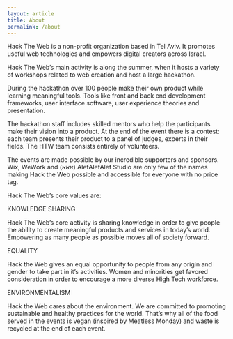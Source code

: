 ```yaml
---
layout: article
title: About
permalink: /about
---
```


Hack The Web is a non-profit organization based in Tel Aviv. It promotes useful web technologies and empowers digital creators across Israel.

Hack The Web’s main activity is along the summer, when it hosts a variety of workshops related to web creation and host a large hackathon.

During the hackathon over 100 people make their own product while learning meaningful tools. Tools like front and back end development frameworks, user interface software, user experience theories and presentation.

The hackathon staff includes skilled mentors who help the participants make their vision into a product. At the end of the event there is a contest: each team presents their product to a panel of judges, experts in their fields. The HTW team consists entirely of volunteers.

The events are made possible by our incredible supporters and sponsors. Wix, WeWork and (אאא) AlefAlefAlef Studio are only few of the names making Hack the Web possible and accessible for everyone with no price tag.

Hack The Web’s core values are:

KNOWLEDGE SHARING

Hack The Web’s core activity is sharing knowledge in order to give people the ability to create meaningful products and services in today’s world. Empowering as many people as possible moves all of society forward.

EQUALITY

Hack the Web gives an equal opportunity to people from any origin and gender to take part in it’s activities. Women and minorities get favored consideration in order to encourage a more diverse High Tech workforce.

ENVIRONMENTALISM

Hack the Web cares about the environment. We are committed to promoting sustainable and healthy practices for the world. That’s why all of the food served in the events is vegan (inspired by Meatless Monday) and waste is recycled at the end of each event.
